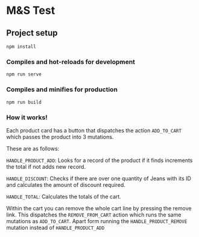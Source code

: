 # M&S Test

## Project setup
```
npm install
```

### Compiles and hot-reloads for development
```
npm run serve
```

### Compiles and minifies for production
```
npm run build
```

### How it works!
Each product card has a button that dispatches the action `ADD_TO_CART` which passes the product into 3 mutations.

These are as follows:

`HANDLE_PRODUCT_ADD`: Looks for a record of the product if it finds increments the total if not adds new record.

`HANDLE_DISCOUNT`: Checks if there are over one quantity of Jeans with its ID and calculates the amount of discount required.

`HANDLE_TOTAL`: Calculates the totals of the cart.

Within the cart you can remove the whole cart line by pressing the remove link.
This dispatches the `REMOVE_FROM_CART` action which runs the same mutations as `ADD_TO_CART`. 
Apart form running the `HANDLE_PRODUCT_REMOVE` mutation instead of `HANDLE_PRODUCT_ADD`